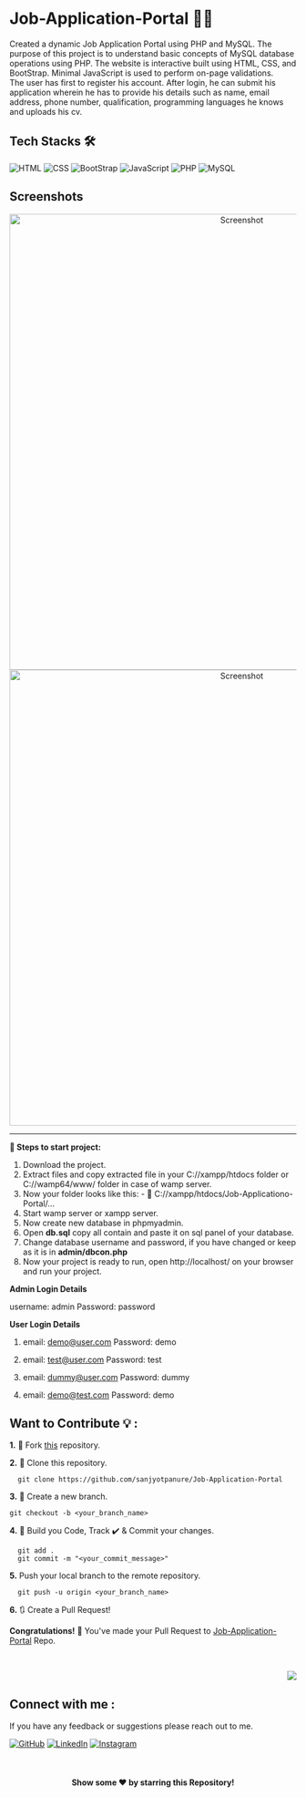 <div id="top"></div>

# Job-Application-Portal 👨‍💻
Created a dynamic Job Application Portal using PHP and MySQL. The purpose of this project is to understand basic concepts of MySQL database operations using PHP.
The website is interactive built using HTML, CSS, and BootStrap. Minimal JavaScript is used to perform on-page validations. <br>
The user has first to register his account. After login, he can submit his application wherein he has to provide his details such as name, email address, phone number, qualification, programming languages he knows and uploads his cv.


## Tech Stacks 🛠️
<p>
<img src="https://img.shields.io/badge/HTML5-E34F26?style=for-the-badge&logo=html5&logoColor=white" alt="HTML" />
<img src="https://img.shields.io/badge/CSS3-1572B6?style=for-the-badge&logo=css3&logoColor=white" alt="CSS" />
<img src="https://img.shields.io/badge/bootstrap-%23563D7C.svg?style=for-the-badge&logo=bootstrap&logoColor=white" alt="BootStrap" />
<img src="https://img.shields.io/badge/JavaScript-F7DF1E?style=for-the-badge&logo=javascript&logoColor=black" alt="JavaScript" />
<img src="https://img.shields.io/badge/php-darkviolet.svg?style=for-the-badge&logo=php&logoColor=white" alt="PHP" />
<img src="https://img.shields.io/badge/mysql-%23000f.svg?style=for-the-badge&logo=mysql&logoColor=white" alt="MySQL" />
</p>

## Screenshots
<div align="center">
    <img src="https://github.com/sanjyotpanure/Job-Application-Portal/blob/master/images/Screenshot-HomePage.PNG" width=800 alt="Screenshot" />
</div>
<div align="center">
    <img src="https://github.com/sanjyotpanure/Job-Application-Portal/blob/master/images/Screenshot-UsersListPage.PNG" width=800 alt="Screenshot" />
</div>

<hr>

**📝 Steps to start project:**

1. Download the project.
2. Extract files and copy extracted file in your C://xampp/htdocs folder or C://wamp64/www/ folder in case of wamp server.
3. Now your folder looks like this: - 📁 C://xampp/htdocs/Job-Applicationo-Portal/...                                     
4. Start wamp server or xampp server.
5. Now create new database in phpmyadmin.
6. Open **db.sql** copy all contain and paste it on sql panel of your database. </br>
7. Change database username and password, if you have changed or keep as it is in **admin/dbcon.php**
8. Now your project is ready to run, open http://localhost/ on your browser and run your project.
    
**Admin Login Details**

username: admin
Password: password

**User Login Details**

1. email: demo@user.com
   Password: demo

2. email: test@user.com
   Password: test

3. email: dummy@user.com
   Password: dummy

4. email: demo@test.com
   Password: demo

## Want to Contribute 💡 :


**1.** 🍴 Fork [this](https://github.com/sanjyotpanure/Job-Application-Portal) repository.

**2.** 👯 Clone this repository.

```terminal
  git clone https://github.com/sanjyotpanure/Job-Application-Portal
```

**3.** 🔁 Create a new branch.

```terminal
git checkout -b <your_branch_name>
```

**4.** 🔨 Build you Code, Track ✔️ & Commit your changes.

```terminal
  git add .
  git commit -m "<your_commit_message>"
```

**5.** Push your local branch to the remote repository.

```terminal
  git push -u origin <your_branch_name>
```

**6.** 🔃 Create a Pull Request! 

**Congratulations!** 🎊 You've made your Pull Request to [Job-Application-Portal](https://github.com/sanjyotpanure/Job-Application-Portal) Repo.

<br>

<p align="right"><a href="#top"><img src="https://img.shields.io/badge/-Back%20to%20Top-darkblue?style=for-the-badge" /></a></p>

<div id="Feedback"></div>

## Connect with me :

If you have any feedback or suggestions please reach out to me. 

[![GitHub](https://img.shields.io/badge/github-%23121011.svg?style=for-the-badge&logo=github&logoColor=white)](https://github.com/sanjyotpanure)
[![LinkedIn](https://img.shields.io/badge/linkedin-%230077B5.svg?style=for-the-badge&logo=linkedin&logoColor=white)](https://www.linkedin.com/in/sanjyot-panure/)
[![Instagram](https://img.shields.io/badge/instagram-%23E4405F.svg?style=for-the-badge&logo=Instagram&logoColor=white)](https://www.instagram.com/sanjyot.panure/)


<!-- ------------------------------------------------------------------------------------------------------------------------------------------------------->

<br>


<div align="center">

#### Show some ❤️ by starring this Repository!

</div>
